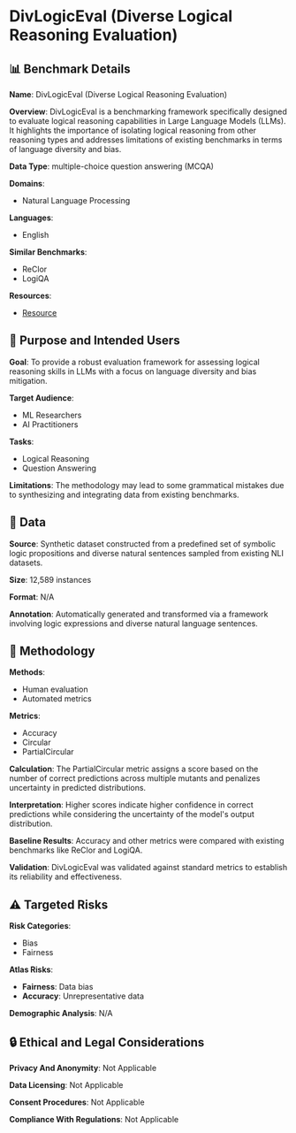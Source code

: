 # DivLogicEval (Diverse Logical Reasoning Evaluation)

## 📊 Benchmark Details

**Name**: DivLogicEval (Diverse Logical Reasoning Evaluation)

**Overview**: DivLogicEval is a benchmarking framework specifically designed to evaluate logical reasoning capabilities in Large Language Models (LLMs). It highlights the importance of isolating logical reasoning from other reasoning types and addresses limitations of existing benchmarks in terms of language diversity and bias.

**Data Type**: multiple-choice question answering (MCQA)

**Domains**:
- Natural Language Processing

**Languages**:
- English

**Similar Benchmarks**:
- ReClor
- LogiQA

**Resources**:
- [Resource](N/A)

## 🎯 Purpose and Intended Users

**Goal**: To provide a robust evaluation framework for assessing logical reasoning skills in LLMs with a focus on language diversity and bias mitigation.

**Target Audience**:
- ML Researchers
- AI Practitioners

**Tasks**:
- Logical Reasoning
- Question Answering

**Limitations**: The methodology may lead to some grammatical mistakes due to synthesizing and integrating data from existing benchmarks.

## 💾 Data

**Source**: Synthetic dataset constructed from a predefined set of symbolic logic propositions and diverse natural sentences sampled from existing NLI datasets.

**Size**: 12,589 instances

**Format**: N/A

**Annotation**: Automatically generated and transformed via a framework involving logic expressions and diverse natural language sentences.

## 🔬 Methodology

**Methods**:
- Human evaluation
- Automated metrics

**Metrics**:
- Accuracy
- Circular
- PartialCircular

**Calculation**: The PartialCircular metric assigns a score based on the number of correct predictions across multiple mutants and penalizes uncertainty in predicted distributions.

**Interpretation**: Higher scores indicate higher confidence in correct predictions while considering the uncertainty of the model's output distribution.

**Baseline Results**: Accuracy and other metrics were compared with existing benchmarks like ReClor and LogiQA.

**Validation**: DivLogicEval was validated against standard metrics to establish its reliability and effectiveness.

## ⚠️ Targeted Risks

**Risk Categories**:
- Bias
- Fairness

**Atlas Risks**:
- **Fairness**: Data bias
- **Accuracy**: Unrepresentative data

**Demographic Analysis**: N/A

## 🔒 Ethical and Legal Considerations

**Privacy And Anonymity**: Not Applicable

**Data Licensing**: Not Applicable

**Consent Procedures**: Not Applicable

**Compliance With Regulations**: Not Applicable
